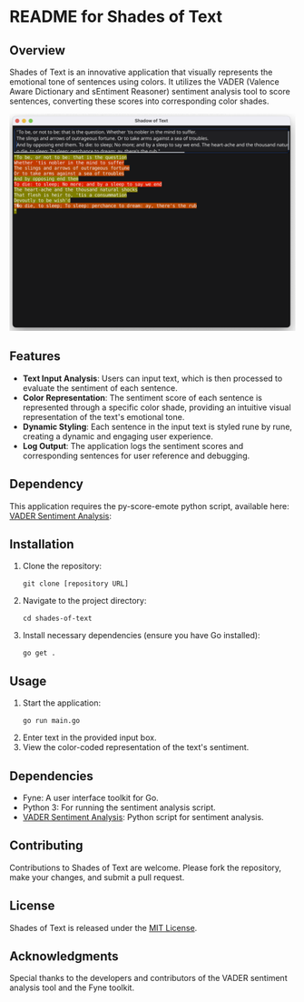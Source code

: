 # README for Shades of Text

## Overview
Shades of Text is an innovative application that visually represents the emotional
tone of sentences using colors. It utilizes the VADER (Valence Aware Dictionary
and sEntiment Reasoner) sentiment analysis tool to score sentences, converting
these scores into corresponding color shades.

![Logo](./assets/screenshot.png)

## Features
- **Text Input Analysis**: Users can input text, which is then processed to
evaluate the sentiment of each sentence.
- **Color Representation**: The sentiment score of each sentence is represented
through a specific color shade, providing an intuitive visual representation
of the text's emotional tone.
- **Dynamic Styling**: Each sentence in the input text is styled rune by rune,
creating a dynamic and engaging user experience.
- **Log Output**: The application logs the sentiment scores and corresponding
sentences for user reference and debugging.

## Dependency

This application requires the py-score-emote python script, available here:
[VADER Sentiment Analysis](https://github.com/kmesiab/py-score-emote):

## Installation
1. Clone the repository:
   ```
   git clone [repository URL]
   ```
2. Navigate to the project directory:
   ```
   cd shades-of-text
   ```
3. Install necessary dependencies (ensure you have Go installed):
   ```
   go get .
   ```

## Usage
1. Start the application:
   ```
   go run main.go
   ```
2. Enter text in the provided input box.
3. View the color-coded representation of the text's sentiment.

## Dependencies
- Fyne: A user interface toolkit for Go.
- Python 3: For running the sentiment analysis script.
- [VADER Sentiment Analysis](https://github.com/kmesiab/py-score-emote):
  Python script for sentiment analysis.


## Contributing
Contributions to Shades of Text are welcome. Please fork the repository, make
your changes, and submit a pull request.

## License
Shades of Text is released under the [MIT License](LICENSE).

## Acknowledgments
Special thanks to the developers and contributors of the VADER sentiment analysis
tool and the Fyne toolkit.

